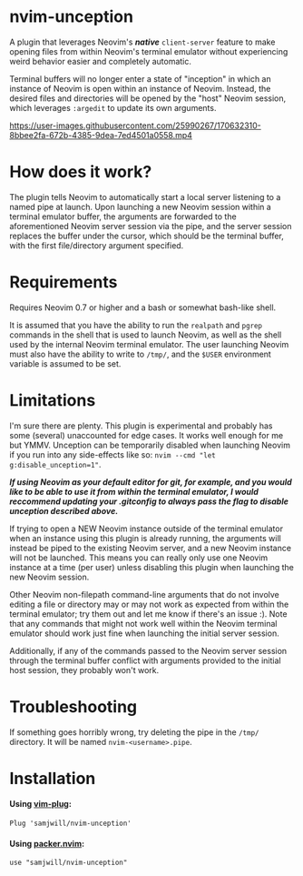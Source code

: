 # nvim-unception

A plugin that leverages Neovim's ***native*** `client-server` feature to make opening files
from within Neovim's terminal emulator without experiencing weird behavior easier and completely automatic.

Terminal buffers will no longer enter a state of "inception" in which an instance of
Neovim is open within an instance of Neovim. Instead, the desired files and
directories will be opened by the "host" Neovim session, which leverages
`:argedit` to update its own arguments.

https://user-images.githubusercontent.com/25990267/170632310-8bbee2fa-672b-4385-9dea-7ed4501a0558.mp4

# How does it work?

The plugin tells Neovim to automatically start a local server listening to a
named pipe at launch. Upon launching a new Neovim session within a terminal
emulator buffer, the arguments are forwarded to the aforementioned Neovim server
session via the pipe, and the server session replaces the buffer under the cursor, which
should be the terminal buffer, with the first file/directory argument
specified.

# Requirements

Requires Neovim 0.7 or higher and a bash or somewhat bash-like shell.

It is assumed that you have the ability to run the `realpath` and `pgrep`
commands in the shell that is used to launch Neovim, as well as the shell used
by the internal Neovim terminal emulator. The user launching Neovim must also
have the ability to write to `/tmp/`, and the `$USER` environment variable is assumed to be set.

# Limitations

I'm sure there are plenty. This plugin is experimental and probably has some
(several) unaccounted for edge cases. It works well enough for me but YMMV. Unception can be temporarily disabled
when launching Neovim if you run into any side-effects like so: `nvim --cmd
"let g:disable_unception=1"`.

***If using Neovim as your default editor for git, for example, and you would
like to be able to use it from within the terminal emulator, I would reccommend
updating your .gitconfig to always pass the flag to disable unception described
above.***

If trying to open a NEW Neovim instance outside of the terminal emulator when
an instance using this plugin is already running, the arguments will instead be
piped to the existing Neovim server, and a new Neovim instance will not be
launched. This means you can really only use one Neovim instance at a time (per
user) unless disabling this plugin when launching the new Neovim session.

Other Neovim non-filepath command-line arguments that do not involve editing a file or directory may or may not
work as expected from within the terminal emulator; try them out and let me
know if there's an issue :). Note that any commands that might not work well
within the Neovim terminal emulator should work just fine when launching the
initial server session.

Additionally, if any of the commands passed to the Neovim server session
through the terminal buffer conflict with arguments provided to the initial
host session, they probably won't work.

# Troubleshooting

If something goes horribly wrong, try deleting the pipe in the `/tmp/` directory. It will be named `nvim-<username>.pipe`.

# Installation

#### Using [vim-plug](https://github.com/junegunn/vim-plug):

    Plug 'samjwill/nvim-unception'

#### Using [packer.nvim](https://github.com/wbthomason/packer.nvim):

    use "samjwill/nvim-unception"

